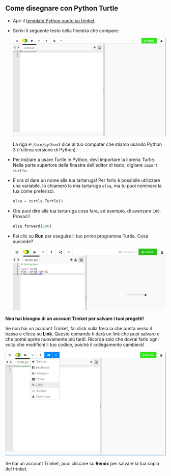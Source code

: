## Come disegnare con Python Turtle

+ Apri il [template Python vuoto su trinket](http://jumpto.cc/python-new).

+ Scrivi il seguente testo nella finestra che compare:
    
    ![schermata](images/trinket.PNG)
    
    La riga `#!/bin/python3` dice al tuo computer che stiamo usando Python 3 (l'ultima versione di Python).

+ Per iniziare a usare Turtle in Python, devi importare la libreria Turtle. Nella parte superiore della finestra dell'editor di testo, digitare `import turtle`.

+ È ora di dare un nome alla tua tartaruga! Per farlo è possibile utilizzare una variabile. Io chiamerò la mia tartaruga `elsa`, ma tu puoi nominare la tua come preferisci.
    
    ```python
    elsa = turtle.Turtle()
    ```

+ Ora puoi dire alla tua tartaruga cosa fare, ad esempio, di avanzare `100`. Provaci!
    
    ```python
    elsa.forward(100)
    ```

+ Fai clic su **Run** per eseguire il tuo primo programma Turtle. Cosa succede?
    
    ![](images/import-turtle.png)

**Non hai bisogno di un account Trinket per salvare i tuoi progetti!**

Se non hai un account Trinket, fai click sulla freccia che punta verso il basso e clicca su **Link**. Questo comando ti darà un link che puoi salvare e che potrai aprire nuovamente più tardi. Ricorda solo che dovrai farlo ogni volta che modifichi il tuo codice, poiché il collegamento cambierà!

![schermata](images/trinket-link.PNG)

Se hai un account Trinket, puoi cliccare su **Remix** per salvare la tua copia del trinket.